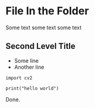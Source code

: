 # File In the Folder

Some text some text some text

## Second Level Title

- Some line
- Another line

```
import cv2

print("hello world")
```

Done.